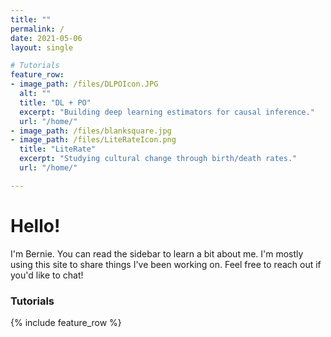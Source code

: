 ```yaml
---
title: ""
permalink: /
date: 2021-05-06
layout: single

# Tutorials
feature_row:
- image_path: /files/DLPOIcon.JPG
  alt: ""
  title: "DL + PO"
  excerpt: "Building deep learning estimators for causal inference."
  url: "/home/"
- image_path: /files/blanksquare.jpg
- image_path: /files/LiteRateIcon.png
  title: "LiteRate"
  excerpt: "Studying cultural change through birth/death rates."
  url: "/home/"

---
```

# Hello!
I'm Bernie. You can read the sidebar to learn a bit about me. I'm mostly using this site to share things I've been working on. Feel free to reach out if you'd like to chat!
### Tutorials
{% include feature_row %}
